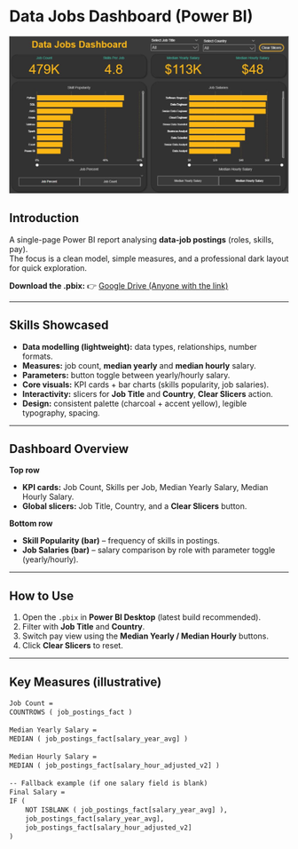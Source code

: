 # Data Jobs Dashboard (Power BI)

![Dashboard](project_image.JPG)

## Introduction
A single-page Power BI report analysing **data-job postings** (roles, skills, pay).  
The focus is a clean model, simple measures, and a professional dark layout for quick exploration.

**Download the .pbix:** 👉 [Google Drive (Anyone with the link)](https://drive.google.com/file/d/1q9asRplq7w1jE4bmv3JEoUiIgVtBYtdv/view?usp=sharing)

---

## Skills Showcased
- **Data modelling (lightweight):** data types, relationships, number formats.
- **Measures:** job count, **median yearly** and **median hourly** salary.
- **Parameters:** button toggle between yearly/hourly salary.
- **Core visuals:** KPI cards + bar charts (skills popularity, job salaries).
- **Interactivity:** slicers for **Job Title** and **Country**, **Clear Slicers** action.
- **Design:** consistent palette (charcoal + accent yellow), legible typography, spacing.

---

## Dashboard Overview
**Top row**
- **KPI cards:** Job Count, Skills per Job, Median Yearly Salary, Median Hourly Salary.
- **Global slicers:** Job Title, Country, and a **Clear Slicers** button.

**Bottom row**
- **Skill Popularity (bar)** – frequency of skills in postings.
- **Job Salaries (bar)** – salary comparison by role with parameter toggle (yearly/hourly).

---

## How to Use
1. Open the `.pbix` in **Power BI Desktop** (latest build recommended).
2. Filter with **Job Title** and **Country**.
3. Switch pay view using the **Median Yearly / Median Hourly** buttons.
4. Click **Clear Slicers** to reset.

---

## Key Measures (illustrative)
```DAX
Job Count =
COUNTROWS ( job_postings_fact )

Median Yearly Salary =
MEDIAN ( job_postings_fact[salary_year_avg] )

Median Hourly Salary =
MEDIAN ( job_postings_fact[salary_hour_adjusted_v2] )

-- Fallback example (if one salary field is blank)
Final Salary =
IF (
    NOT ISBLANK ( job_postings_fact[salary_year_avg] ),
    job_postings_fact[salary_year_avg],
    job_postings_fact[salary_hour_adjusted_v2]
)

